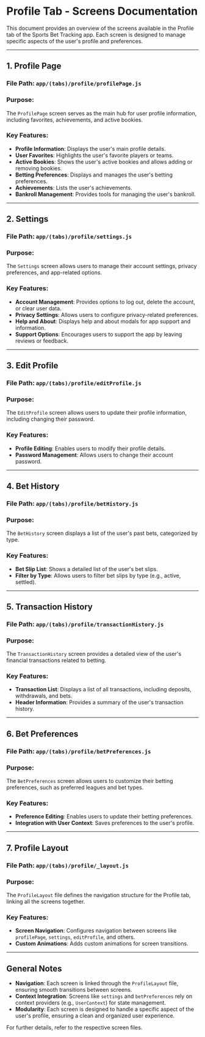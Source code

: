 # Profile Tab - Screens Documentation

This document provides an overview of the screens available in the Profile tab of the Sports Bet Tracking app. Each screen is designed to manage specific aspects of the user's profile and preferences.

---

## 1. **Profile Page**

### **File Path**: `app/(tabs)/profile/profilePage.js`

### **Purpose**:

The `ProfilePage` screen serves as the main hub for user profile information, including favorites, achievements, and active bookies.

### **Key Features**:

-   **Profile Information**: Displays the user's main profile details.
-   **User Favorites**: Highlights the user's favorite players or teams.
-   **Active Bookies**: Shows the user's active bookies and allows adding or removing bookies.
-   **Betting Preferences**: Displays and manages the user's betting preferences.
-   **Achievements**: Lists the user's achievements.
-   **Bankroll Management**: Provides tools for managing the user's bankroll.

---

## 2. **Settings**

### **File Path**: `app/(tabs)/profile/settings.js`

### **Purpose**:

The `Settings` screen allows users to manage their account settings, privacy preferences, and app-related options.

### **Key Features**:

-   **Account Management**: Provides options to log out, delete the account, or clear user data.
-   **Privacy Settings**: Allows users to configure privacy-related preferences.
-   **Help and About**: Displays help and about modals for app support and information.
-   **Support Options**: Encourages users to support the app by leaving reviews or feedback.

---

## 3. **Edit Profile**

### **File Path**: `app/(tabs)/profile/editProfile.js`

### **Purpose**:

The `EditProfile` screen allows users to update their profile information, including changing their password.

### **Key Features**:

-   **Profile Editing**: Enables users to modify their profile details.
-   **Password Management**: Allows users to change their account password.

---

## 4. **Bet History**

### **File Path**: `app/(tabs)/profile/betHistory.js`

### **Purpose**:

The `BetHistory` screen displays a list of the user's past bets, categorized by type.

### **Key Features**:

-   **Bet Slip List**: Shows a detailed list of the user's bet slips.
-   **Filter by Type**: Allows users to filter bet slips by type (e.g., active, settled).

---

## 5. **Transaction History**

### **File Path**: `app/(tabs)/profile/transactionHistory.js`

### **Purpose**:

The `TransactionHistory` screen provides a detailed view of the user's financial transactions related to betting.

### **Key Features**:

-   **Transaction List**: Displays a list of all transactions, including deposits, withdrawals, and bets.
-   **Header Information**: Provides a summary of the user's transaction history.

---

## 6. **Bet Preferences**

### **File Path**: `app/(tabs)/profile/betPreferences.js`

### **Purpose**:

The `BetPreferences` screen allows users to customize their betting preferences, such as preferred leagues and bet types.

### **Key Features**:

-   **Preference Editing**: Enables users to update their betting preferences.
-   **Integration with User Context**: Saves preferences to the user's profile.

---

## 7. **Profile Layout**

### **File Path**: `app/(tabs)/profile/_layout.js`

### **Purpose**:

The `ProfileLayout` file defines the navigation structure for the Profile tab, linking all the screens together.

### **Key Features**:

-   **Screen Navigation**: Configures navigation between screens like `profilePage`, `settings`, `editProfile`, and others.
-   **Custom Animations**: Adds custom animations for screen transitions.

---

## General Notes

-   **Navigation**: Each screen is linked through the `ProfileLayout` file, ensuring smooth transitions between screens.
-   **Context Integration**: Screens like `settings` and `betPreferences` rely on context providers (e.g., `UserContext`) for state management.
-   **Modularity**: Each screen is designed to handle a specific aspect of the user's profile, ensuring a clean and organized user experience.

For further details, refer to the respective screen files.
